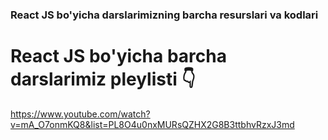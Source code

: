 ### React JS bo'yicha darslarimizning barcha resurslari va kodlari

# React JS bo'yicha barcha darslarimiz pleylisti 👇

https://www.youtube.com/watch?v=mA_O7onmKQ8&list=PL8O4u0nxMURsQZHX2G8B3ttbhvRzxJ3md
